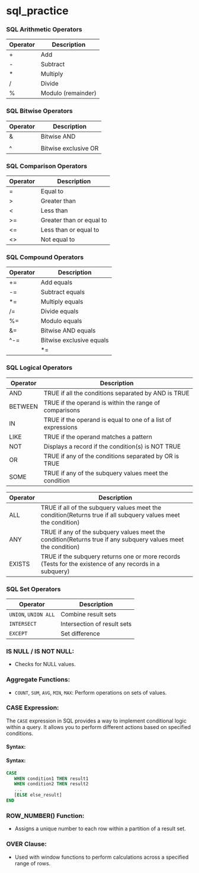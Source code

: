# sql_practice

### SQL Arithmetic Operators

| Operator | Description          |
|----------|----------------------|
| +        | Add                  |
| -        | Subtract             |
| *        | Multiply             |
| /        | Divide               |
| %        | Modulo (remainder)   |

### SQL Bitwise Operators

| Operator | Description           |
|----------|-----------------------|
| &        | Bitwise AND           |
| |        | Bitwise OR            |
| ^        | Bitwise exclusive OR  |

### SQL Comparison Operators

| Operator | Description                               |
|----------|-------------------------------------------|
| =        | Equal to                                  |
| >        | Greater than                              |
| <        | Less than                                 |
| >=       | Greater than or equal to                  |
| <=       | Less than or equal to                     |
| <>       | Not equal to                              |

### SQL Compound Operators

| Operator | Description                  |
|----------|------------------------------|
| +=       | Add equals                   |
| -=       | Subtract equals              |
| *=       | Multiply equals              |
| /=       | Divide equals                |
| %=       | Modulo equals                |
| &=       | Bitwise AND equals           |
| ^-=      | Bitwise exclusive equals     |
| |*=      | Bitwise OR equals            |

### SQL Logical Operators

| Operator | Description                                                   |
|----------|---------------------------------------------------------------|
| AND      | TRUE if all the conditions separated by AND is TRUE           |
| BETWEEN  | TRUE if the operand is within the range of comparisons        |
| IN       | TRUE if the operand is equal to one of a list of expressions  |
| LIKE     | TRUE if the operand matches a pattern                         |
| NOT      | Displays a record if the condition(s) is NOT TRUE             |
| OR       | TRUE if any of the conditions separated by OR is TRUE         |
| SOME     | TRUE if any of the subquery values meet the condition         |

| Operator | Description                                                                                                          |
|----------|----------------------------------------------------------------------------------------------------------------------|
| ALL      | TRUE if all of the subquery values meet the condition(Returns true if all subquery values meet the condition)        |
| ANY      | TRUE if any of the subquery values meet the condition(Returns true if any subquery values meet the condition)        |
| EXISTS   | TRUE if the subquery returns one or more records (Tests for the existence of any records in a subquery)              |

### SQL Set Operators

| Operator             | Description                         |
|----------------------|-------------------------------------|
| `UNION`, `UNION ALL` | Combine result sets                 |
| `INTERSECT`          | Intersection of result sets         |
| `EXCEPT`             | Set difference                      |

### IS NULL / IS NOT NULL:

- Checks for NULL values.

### Aggregate Functions:

- `COUNT`, `SUM`, `AVG`, `MIN`, `MAX`: Perform operations on sets of values.

### CASE Expression:

The `CASE` expression in SQL provides a way to implement conditional logic within a query. It allows you to perform different actions based on specified conditions.

#### Syntax:

#### Syntax:

```sql
CASE
   WHEN condition1 THEN result1
   WHEN condition2 THEN result2
   ...
   [ELSE else_result]
END
```

### ROW_NUMBER() Function:

- Assigns a unique number to each row within a partition of a result set.

### OVER Clause:

- Used with window functions to perform calculations across a specified range of rows.
